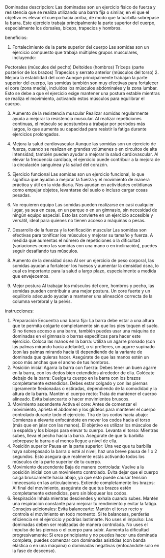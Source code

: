 Dominadas
descripcion:
Las dominadas son un ejercicio físico de fuerza y resistencia que se realiza utilizando una barra fija o similar, en el que el objetivo es elevar el cuerpo hacia arriba, de modo que la barbilla sobrepase la barra. Este ejercicio trabaja principalmente la parte superior del cuerpo, especialmente los dorsales, bíceps, trapecios y hombros.

beneficios:
1. Fortalecimiento de la parte superior del cuerpo
Las somidas son un ejercicio compuesto que trabaja múltiples grupos musculares, incluyendo:

Pectorales (músculos del pecho)
Deltoides (hombros)
Tríceps (parte posterior de los brazos)
Trapecios y serrato anterior (músculos del torso)
2. Mejora la estabilidad del core
Aunque principalmente trabajan la parte superior del cuerpo, las somidas también son muy efectivas para fortalecer el core (zona media), incluidos los músculos abdominales y la zona lumbar. Esto se debe a que el ejercicio exige mantener una postura estable mientras se realiza el movimiento, activando estos músculos para equilibrar el cuerpo.

3. Aumento de la resistencia muscular
Realizar somidas regularmente ayuda a mejorar la resistencia muscular. Al realizar repeticiones continuas, el músculo se acostumbra a trabajar por períodos más largos, lo que aumenta su capacidad para resistir la fatiga durante ejercicios prolongados.

4. Mejora la salud cardiovascular
Aunque las somidas son un ejercicio de fuerza, cuando se realizan en grandes volúmenes o en circuitos de alta intensidad, también pueden ayudar a mejorar la salud cardiovascular. Al elevar la frecuencia cardíaca, el ejercicio puede contribuir a la mejora de la circulación sanguínea y la salud del corazón.

5. Ejercicio funcional
Las somidas son un ejercicio funcional, lo que significa que ayudan a mejorar la fuerza y el movimiento de manera práctica y útil en la vida diaria. Nos ayudan en actividades cotidianas como empujar objetos, levantarse del suelo o incluso cargar cosas pesadas.

6. No requieren equipo
Las somidas pueden realizarse en casi cualquier lugar, ya sea en casa, en un parque o en un gimnasio, sin necesidad de ningún equipo especial. Esto las convierte en un ejercicio accesible y versátil, ideal para quienes no tienen acceso a máquinas o pesas.

7. Desarrollo de la fuerza y la tonificación muscular
Las somidas son efectivas para tonificar los músculos y mejorar su tamaño y fuerza. A medida que aumentas el número de repeticiones o la dificultad (variaciones como las somidas con una mano o en inclinación), puedes seguir desafiando tus músculos.

8. Aumento de la densidad ósea
Al ser un ejercicio de peso corporal, las somidas ayudan a fortalecer los huesos y aumentar la densidad ósea, lo cual es importante para la salud a largo plazo, especialmente a medida que envejecemos.

9. Mejor postura
Al trabajar los músculos del core, hombros y pecho, las somidas pueden contribuir a una mejor postura. Un core fuerte y un equilibrio adecuado ayudan a mantener una alineación correcta de la columna vertebral y la pelvis.

instrucciones:
1. Preparación
Encuentra una barra fija: La barra debe estar a una altura que te permita colgarte completamente sin que los pies toquen el suelo. Si no tienes acceso a una barra, también puedes usar una máquina de dominadas en el gimnasio o barras específicas para hacer este ejercicio.
Coloca las manos en la barra: Utiliza un agarre pronado (con las palmas mirando hacia adelante), o si prefieres, un agarre supinado (con las palmas mirando hacia ti) dependiendo de la variante de dominada que quieras hacer. Asegúrate de que las manos estén un poco más anchas que el ancho de tus hombros.
2. Posición inicial
Agarra la barra con fuerza: Debes tener un buen agarre en la barra, con los dedos bien extendidos alrededor de ella.
Colócate debajo de la barra: Cuelga tu cuerpo en la barra con los brazos completamente extendidos. Debes estar colgado y con las piernas ligeramente flexionadas o estiradas, dependiendo de la comodidad y la altura de la barra.
Mantén el cuerpo recto: Trata de mantener el cuerpo alineado. Evita balancearte o hacer movimientos bruscos.
3. Movimiento ascendente
Activa el core: Antes de comenzar el movimiento, aprieta el abdomen y los glúteos para mantener el cuerpo controlado durante todo el ejercicio.
Tira de tus codos hacia abajo: Comienza a elevarte enfocándote en mover los codos hacia el torso (más que en jalar con las manos). El objetivo es utilizar los músculos de la espalda y los bíceps para elevar tu cuerpo.
Levanta el torso: Mientras subes, lleva el pecho hacia la barra. Asegúrate de que tu barbilla sobrepase la barra o al menos llegue a nivel de ella.
4. Posición superior
Pausa en la parte superior: Una vez que tu barbilla haya sobrepasado la barra o esté al nivel, haz una breve pausa de 1 o 2 segundos. Esto asegura que realmente estás activando todos los músculos de la parte superior de tu cuerpo.
5. Movimiento descendente
Baja de manera controlada: Vuelve a la posición inicial con un movimiento controlado. Evita dejar que el cuerpo caiga bruscamente hacia abajo, ya que esto puede causar tensión innecesaria en las articulaciones.
Extiende completamente los brazos: Al final del movimiento, asegúrate de que tus brazos estén completamente extendidos, pero sin bloquear los codos.
6. Respiración
Inhala mientras desciendes y exhala cuando subes. Mantén una respiración constante para mejorar tu rendimiento y evitar la fatiga.
Consejos adicionales:
Evita balancearte: Mantén el torso recto y controla el movimiento en todo momento. Si te balanceas, perderás eficiencia en el ejercicio y podrías lastimarte.
No uses el impulso: Las dominadas deben ser realizadas de manera controlada. No uses el impulso de las piernas o el cuerpo para subir.
Aumenta la dificultad progresivamente: Si eres principiante y no puedes hacer una dominada completa, puedes comenzar con dominadas asistidas (con banda elástica o en una máquina) o dominadas negativas (enfocándote solo en la fase de descenso).

